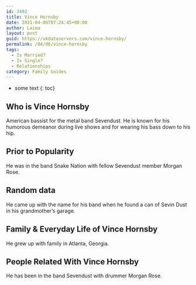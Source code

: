 ```yaml
---
id: 3492
title: Vince Hornsby
date: 2021-04-06T07:24:45+00:00
author: Laima
layout: post
guid: https://ukdataservers.com/vince-hornsby/
permalink: /04/06/vince-hornsby
tags:
  - Is Married?
  - Is Single?
  - Relationships
category: Family Guides
---
```


* some text
{: toc}


## Who is Vince Hornsby
                  
                  
                  
American bassist for the metal band Sevendust. He is known for his humorous demeanor during live shows and for wearing his bass down to his hip.
                  
              
            
              
            
                
                
                
## Prior to Popularity
                  
                  
                  
He was in the band Snake Nation with fellow Sevendust member Morgan Rose.
                  
              
            
              
            
                
                
                
## Random data
                  
                  
                  
He came up with the name for his band when he found a can of Sevin Dust in his grandmother&#8217;s garage.
                  
              
            
              
            
                
                
                
## Family & Everyday Life of Vince Hornsby
                  
                  
                  
He grew up with family in Atlanta, Georgia.
                  
              
            
              
            
                
                
                
## People Related With Vince Hornsby
                  
                  
                  
He has been in the band Sevendust with drummer Morgan Rose.
                  
              
            
              
            
                
              
            
              
              
            
            
              
            
          
          
          